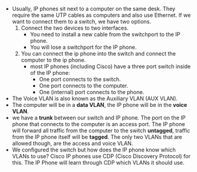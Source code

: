 - Usually, IP phones sit next to a computer on the same desk. They require the same UTP cables as computers and also use Ethernet. If we want to connect them to a switch, we have two options.
	1) Connect the two devices to two interfaces.
		-  You need to install a new cable from the switchport to the IP phone.
		-   You will lose a switchport for the IP phone.
	2) You can connect the ip phone into the switch and connect the computer to the ip phone.
		- most IP phones (including Cisco) have a three port switch inside of the IP phone:
			-   One port connects to the switch.
			-   One port connects to the computer.
			-   One (internal) port connects to the phone.
- The Voice VLAN is also known as the Auxiliary VLAN (AUX VLAN).
- The computer will be in a **data VLAN**, the IP phone will be in the **voice VLAN**.
- we have a **trunk** between our switch and IP phone. The port on the IP phone that connects to the computer is an access port. The IP phone will forward all traffic from the computer to the switch **untagged**, traffic from the IP phone itself will be **tagged**. The only two VLANs that are allowed though, are the access and voice VLAN.
- We configured the switch but how does the IP phone know which VLANs to use? Cisco IP phones use CDP (Cisco Discovery Protocol) for this. The IP Phone will learn through CDP which VLANs it should use.